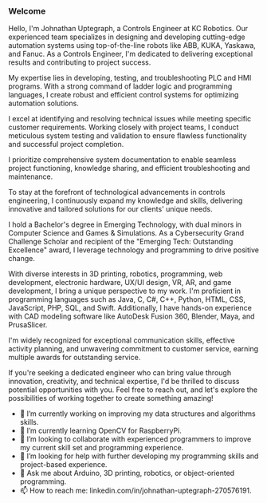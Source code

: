 ### Welcome 

Hello, I'm Johnathan Uptegraph, a Controls Engineer at KC Robotics. Our experienced team specializes in designing and developing cutting-edge automation systems using top-of-the-line robots like ABB, KUKA, Yaskawa, and Fanuc. As a Controls Engineer, I'm dedicated to delivering exceptional results and contributing to project success.

My expertise lies in developing, testing, and troubleshooting PLC and HMI programs. With a strong command of ladder logic and programming languages, I create robust and efficient control systems for optimizing automation solutions.

I excel at identifying and resolving technical issues while meeting specific customer requirements. Working closely with project teams, I conduct meticulous system testing and validation to ensure flawless functionality and successful project completion.

I prioritize comprehensive system documentation to enable seamless project functioning, knowledge sharing, and efficient troubleshooting and maintenance.

To stay at the forefront of technological advancements in controls engineering, I continuously expand my knowledge and skills, delivering innovative and tailored solutions for our clients' unique needs.

I hold a Bachelor's degree in Emerging Technology, with dual minors in Computer Science and Games & Simulations. As a Cybersecurity Grand Challenge Scholar and recipient of the "Emerging Tech: Outstanding Excellence" award, I leverage technology and programming to drive positive change.

With diverse interests in 3D printing, robotics, programming, web development, electronic hardware, UX/UI design, VR, AR, and game development, I bring a unique perspective to my work. I'm proficient in programming languages such as Java, C, C#, C++, Python, HTML, CSS, JavaScript, PHP, SQL, and Swift. Additionally, I have hands-on experience with CAD modeling software like AutoDesk Fusion 360, Blender, Maya, and PrusaSlicer.

I'm widely recognized for exceptional communication skills, effective activity planning, and unwavering commitment to customer service, earning multiple awards for outstanding service.

If you're seeking a dedicated engineer who can bring value through innovation, creativity, and technical expertise, I'd be thrilled to discuss potential opportunities with you. Feel free to reach out, and let's explore the possibilities of working together to create something amazing!

- 🔭 I’m currently working on improving my data structures and algorithms skills.
- 🌱 I’m currently learning OpenCV for RaspberryPi.
- 👯 I’m looking to collaborate with experienced programmers to improve my current skill set and programming experience.
- 🤔 I’m looking for help with further developing my programming skills and project-based experience.
- 💬 Ask me about Arduino, 3D printing, robotics, or object-oriented programming.
- 📫 How to reach me: linkedin.com/in/johnathan-uptegraph-270576191.

